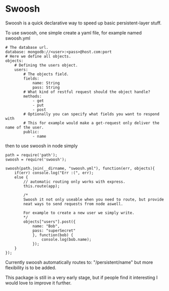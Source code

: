 # Swoosh #

Swoosh is a quick declarative way to speed up basic persistent-layer stuff.

To use swoosh, one simple create a yaml file, for example named swoosh.yml
```
# The database url.
database: mongodb://<user>:<pass>@host.com:port
# Here we define all objects.
objects:
	# Defining the users object.
    users:
    	# The objects field.
        fields:
            name: String
            pass: String
        # What kind of restful request should the object handle?
        methods:
            - get
            - put
            - post
        # Optionally you can specify what fields you want to respond with
        # This for example would make a get-request only deliver the name of the user.
        public:
        	- name
```

then to use swoosh in node simply
```
path = require('path');
swoosh = require('swoosh');

swoosh(path.join(__dirname, "swoosh.yml"), function(err, objects){
	if(err) console.log("Err :(", err);
	else {
		// automatic routing only works with express.
		this.route(app);

		/*
		Swoosh it not only useable when you need to route, but provide
		neat ways to send requests from node aswell.

		For example to create a new user we simply write.
		*/
		objects["users"].post({
			name: "Bob",
			pass: "superSecret"
			}, function(bob) {
				console.log(bob.name);
			});
	}
});
```

Currently swoosh automatically routes to: "/persistent/name" but more flexibility is to be added.

This package is still in a very early stage, but if people find it interesting I would love to improve it further.
